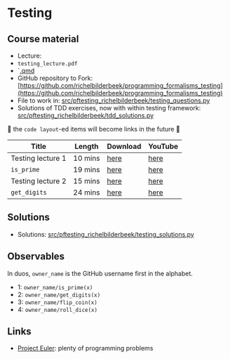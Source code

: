 # Testing

## Course material

 * Lecture:
  * `testing_lecture.pdf`
  * `[.qmd](testing_lecture/testing_lecture.qmd)
 * GitHub repository to Fork: [https://github.com/richelbilderbeek/programming_formalisms_testing](https://github.com/richelbilderbeek/programming_formalisms_testing)
  * File to work in: [src/pftesting_richelbilderbeek/testing_questions.py](https://github.com/richelbilderbeek/programming_formalisms_testing/blob/master/src/pftesting_richelbilderbeek/testing_questions.py)
  * Solutions of TDD exercises, now with within testing framework: [src/pftesting_richelbilderbeek/tdd_solutions.py](https://github.com/richelbilderbeek/programming_formalisms_testing/blob/master/src/pftesting_richelbilderbeek/tdd_solutions.py)

:construction: the `code layout`-ed items will become links in the future :construction:


Title                        |Length   |Download                                                                 |YouTube
-----------------------------|---------|-------------------------------------------------------------------------|---------------------------------------------------------
Testing lecture 1            |10 mins  |[here](https://richelbilderbeek.nl/programming_formalisms_testing_1.ogv) |[here](https://youtu.be/FXdEtzl-wws)
`is_prime`                   |19 mins  |[here](https://richelbilderbeek.nl/tdd_python_is_prime_unittest_fork.ogv)|[here](https://youtu.be/jwAyMlaODfo)
Testing lecture 2            |15 mins  |[here](https://richelbilderbeek.nl/programming_formalisms_testing_2.ogv) |[here](https://youtu.be/FMNG6oO8McA)
`get_digits`                 |24 mins  |[here](https://richelbilderbeek.nl/tdd_python_get_digits.ogv)            |[here](https://youtu.be/vmRuSWhdA7c)

## Solutions

 * Solutions: [src/pftesting_richelbilderbeek/testing_solutions.py](https://github.com/richelbilderbeek/programming_formalisms_testing/blob/master/src/pftesting_richelbilderbeek/testing_solutions.py)

## Observables

In duos, `owner_name` is the GitHub username first in the alphabet.

 * 1: `owner_name/is_prime(x)`
 * 2: `owner_name/get_digits(x)`
 * 3: `owner_name/flip_coin(x)`
 * 4: `owner_name/roll_dice(x)`

## Links

 * [Project Euler](https://projecteuler.net/archives): plenty of programming problems
